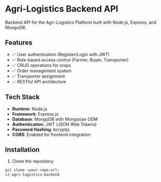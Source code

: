 # Agri-Logistics Backend API

Backend API for the Agri-Logistics Platform built with Node.js, Express, and MongoDB.

## Features

- ✅ User authentication (Register/Login with JWT)
- ✅ Role-based access control (Farmer, Buyer, Transporter)
- ✅ CRUD operations for crops
- ✅ Order management system
- ✅ Transporter assignment
- ✅ RESTful API architecture

## Tech Stack

- **Runtime**: Node.js
- **Framework**: Express.js
- **Database**: MongoDB with Mongoose ODM
- **Authentication**: JWT (JSON Web Tokens)
- **Password Hashing**: bcryptjs
- **CORS**: Enabled for frontend integration

## Installation

1. Clone the repository:
```bash
git clone <your-repo-url>
cd agri-logistics-backend